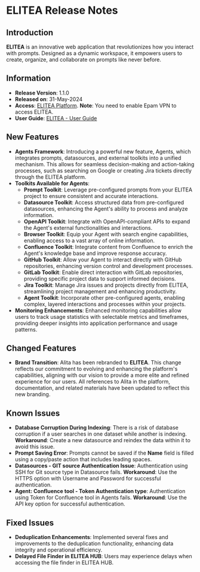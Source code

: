 # ELITEA Release Notes

## Introduction

**ELITEA** is an innovative web application that revolutionizes how you interact with prompts. Designed as a dynamic workspace, it empowers users to create, organize, and collaborate on prompts like never before.

## Information

* **Release Version**: 1.1.0
* **Released on**: 31-May-2024
* **Access**: [ELITEA Platform](https://alita.lab.epam.com). **Note**: You need to enable Epam VPN to access ELITEA.
* **User Guide**: [ELITEA - User Guide](../../home/introduction.md)

## New Features

* **Agents Framework**: Introducing a powerful new feature, Agents, which integrates prompts, datasources, and external toolkits into a unified mechanism. This allows for seamless decision-making and action-taking processes, such as searching on Google or creating Jira tickets directly through the ELITEA platform.
* **Toolkits Available for Agents**:
	* **Prompt Toolkit**: Leverage pre-configured prompts from your ELITEA project to ensure consistent and accurate interactions.
	* **Datasource Toolkit**: Access structured data from pre-configured datasources, enhancing the Agent's ability to process and analyze information.
	* **OpenAPI Toolkit**: Integrate with OpenAPI-compliant APIs to expand the Agent's external functionalities and interactions.
	* **Browser Toolkit**: Equip your Agent with search engine capabilities, enabling access to a vast array of online information.
	* **Confluence Toolkit**: Integrate content from Confluence to enrich the Agent's knowledge base and improve response accuracy.
	* **GitHub Toolkit**: Allow your Agent to interact directly with GitHub repositories, enhancing version control and development processes.
	* **GitLab Toolkit**: Enable direct interaction with GitLab repositories, providing specific project data to support informed decisions.
	* **Jira Toolkit**: Manage Jira issues and projects directly from ELITEA, streamlining project management and enhancing productivity.
	* **Agent Toolkit**: Incorporate other pre-configured agents, enabling complex, layered interactions and processes within your projects.
* **Monitoring Enhancements**: Enhanced monitoring capabilities allow users to track usage statistics with selectable metrics and timeframes, providing deeper insights into application performance and usage patterns.

## Changed Features

* **Brand Transition**: Alita has been rebranded to **ELITEA**. This change reflects our commitment to evolving and enhancing the platform's capabilities, aligning with our vision to provide a more elite and refined experience for our users. All references to Alita in the platform, documentation, and related materials have been updated to reflect this new branding.

## Known Issues

* **Database Corruption During Indexing**: There is a risk of database corruption if a user searches in one dataset while another is indexing. **Workaround**: Create a new datasource and reindex the data within it to avoid this issue.
* **Prompt Saving Error**: Prompts cannot be saved if the **Name** field is filled using a copy/paste action that includes leading spaces.
* **Datasources - GIT source Authentication Issue**: Authentication using SSH for Git source type in Datasource fails. **Workaround**: Use the HTTPS option with Username and Password for successful authentication.
* **Agent: Confluence tool - Token Authentication type**: Authentication using Token for Confluence tool in Agents fails. **Workaround**: Use the API key option for successful authentication.

## Fixed Issues

* **Deduplication Enhancements**: Implemented several fixes and improvements to the deduplication functionality, enhancing data integrity and operational efficiency.
* **Delayed File Finder in ELITEA HUB**: Users may experience delays when accessing the file finder in ELITEA HUB.